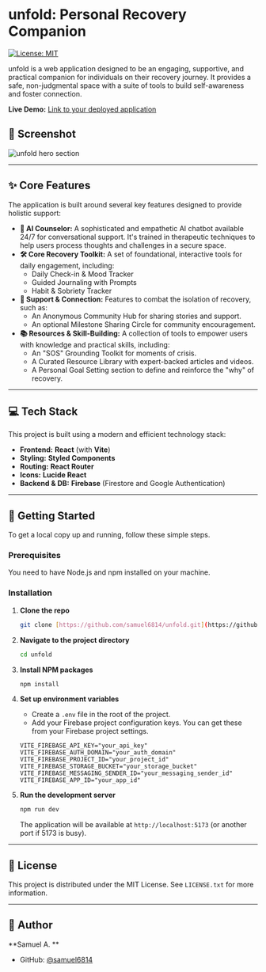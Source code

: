 # unfold: Personal Recovery Companion

[![License: MIT](https://img.shields.io/badge/License-MIT-yellow.svg)](https://opensource.org/licenses/MIT)

unfold is a web application designed to be an engaging, supportive, and practical companion for individuals on their recovery journey. It provides a safe, non-judgmental space with a suite of tools to build self-awareness and foster connection.

**Live Demo:** [Link to your deployed application](https://your-live-demo-link.com)

## 📸 Screenshot



![unfold hero section](https://i.imgur.com/uG9t6fr.png)

***

## ✨ Core Features

The application is built around several key features designed to provide holistic support:

* **🤖 AI Counselor:** A sophisticated and empathetic AI chatbot available 24/7 for conversational support. It's trained in therapeutic techniques to help users process thoughts and challenges in a secure space.
* **🛠️ Core Recovery Toolkit:** A set of foundational, interactive tools for daily engagement, including:
    * Daily Check-in & Mood Tracker
    * Guided Journaling with Prompts
    * Habit & Sobriety Tracker
* **🤝 Support & Connection:** Features to combat the isolation of recovery, such as:
    * An Anonymous Community Hub for sharing stories and support.
    * An optional Milestone Sharing Circle for community encouragement.
* **📚 Resources & Skill-Building:** A collection of tools to empower users with knowledge and practical skills, including:
    * An "SOS" Grounding Toolkit for moments of crisis.
    * A Curated Resource Library with expert-backed articles and videos.
    * A Personal Goal Setting section to define and reinforce the "why" of recovery.

***

## 💻 Tech Stack

This project is built using a modern and efficient technology stack:

* **Frontend:** **React** (with **Vite**)
* **Styling:** **Styled Components**
* **Routing:** **React Router**
* **Icons:** **Lucide React**
* **Backend & DB:** **Firebase** (Firestore and Google Authentication)

***

## 🚀 Getting Started

To get a local copy up and running, follow these simple steps.

### Prerequisites

You need to have Node.js and npm installed on your machine.

### Installation

1.  **Clone the repo**
    ```sh
    git clone [https://github.com/samuel6814/unfold.git](https://github.com/samuel6814/unfold.git)
    ```
2.  **Navigate to the project directory**
    ```sh
    cd unfold
    ```
3.  **Install NPM packages**
    ```sh
    npm install
    ```
4.  **Set up environment variables**
    * Create a `.env` file in the root of the project.
    * Add your Firebase project configuration keys. You can get these from your Firebase project settings.

    ```
    VITE_FIREBASE_API_KEY="your_api_key"
    VITE_FIREBASE_AUTH_DOMAIN="your_auth_domain"
    VITE_FIREBASE_PROJECT_ID="your_project_id"
    VITE_FIREBASE_STORAGE_BUCKET="your_storage_bucket"
    VITE_FIREBASE_MESSAGING_SENDER_ID="your_messaging_sender_id"
    VITE_FIREBASE_APP_ID="your_app_id"
    ```
5.  **Run the development server**
    ```sh
    npm run dev
    ```
    The application will be available at `http://localhost:5173` (or another port if 5173 is busy).

***

## 📜 License

This project is distributed under the MIT License. See `LICENSE.txt` for more information.

***

## 👤 Author

**Samuel A.
**

* GitHub: [@samuel6814](https://github.com/samuel6814)
